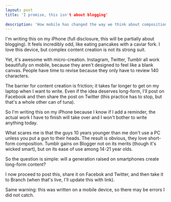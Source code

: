 ```yaml
---
layout: post
title: 'I promise, this isn't about blogging'
 
description: 'How mobile has changed the way we think about composition' 
---
```


I'm writing this on my iPhone (full disclosure, this will be partially about blogging). It feels incredibly odd, like eating pancakes with a caviar fork. I love this device, but complex content creation is not its strong suit. 

Yet, it's awesome with micro-creation. Instagram, Twitter, Tumblr all work beautifully on mobile, because they aren't designed to feel like a blank canvas. People have time to revise because they only have to review 140 characters.

The barrier for content creation is friction; it takes far longer to get on my laptop when I want to write. Even if the idea deserves long-form, I'll post on Facebook and then share the post on Twitter (this practice has to stop, but that's a whole other can of tuna).

So I'm writing this on my iPhone because I know if I add a reminder, the actual work I have to finish will take over and I won't bother to write anything today.

What scares me is that the guys 10 years younger than me don't use a PC unless you put a gun to their heads. The result is obvious, they love short-form composition. Tumblr gains on Blogger not on its merits (though it's wicked smart), but on its ease of use among 14-21 year olds.

So the question is simple: will a generation raised on smartphones create long-form content?

I now proceed to post this, share it on Facebok and Twitter, and then take it to Branch (when that's live, I'll update this with link).

Same warning: this was written on a mobile device, so there may be errors I did not catch. 
